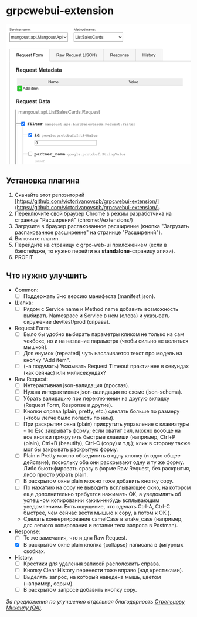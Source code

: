 # grpcwebui-extension

![request form](assets/images/screenshot-request-form.png "Request form screenshot")

## Установка плагина
1. Скачайте этот репозиторий [https://github.com/victorivanovspb/grpcwebui-extension/](https://github.com/victorivanovspb/grpcwebui-extension/).
2. Переключите свой браузер Chrome в режим разработчика на странице "Расширений" (chrome://extensions/)
3. Загрузите в браузер распакованное расширение (кнопка "Загрузить распакованное расширение" на странице "Расширений").
4. Включите плагин.
5. Перейдите на страницу с grpc-web-ui приложением (если в бэкстейдже, то нужно перейти на **standalone**-страницу апихи).
6. PROFIT

## Что нужно улучшить
* Common:
  * [ ] Поддержать 3-ю версию манифеста (manifest.json).
* Шапка:
  * [ ] Рядом с Service name и Method name добавить возможность выбирать Namespace и Service в нем (слева) и указывать окружение dev/test/prod (справа).
* Request Form:
  * [ ] Было бы удобно выбирать параметры кликом не только на сам чекбокс, но и на название параметра (чтобы сильно не целиться мышкой).
  * [ ] Для енумок (repeated) чуть наслаивается текст про модель на кнопку "Add item".
  * [ ] (на подумать) Указывать Request Timeout практичнее в секундах (как сейчас) или милисекундах?
* Raw Request:
  * [ ] Интерактивная json-валидация (простая).
  * [ ] Нужна интерактивная json-валидация по схеме (json-schema).
  * [ ] Убрать валидацию при переключении на другую вкладку (Request Form, Response и другие).
  * [ ] Кнопки справа (plain, pretty, etc.) сделать больше по размеру (чтобы легче было попасть по ним).
  * [ ] При раскрытии окна (plain) прикрутить управление с клавиатуры - по Esc закрывать форму; если хватит сил, можно вообще на все кнопки прикрутить быстрые клавиши (например, Ctrl+P (plain), Ctrl+B (beautify), Ctrl-C (copy) и т.д.); клик в сторону также мог бы закрывать раскрытую форму.
  * [ ] Plain и Pretty можно объединить в одну кнопку (и одно общее действие), поскольку оба они раскрывают одну и ту же форму. Либо бьютифировать сразу в форме Raw Request, без раскрытия, либо просто убрать plain.
  * [ ] В раскрытом окне plain можно тоже добавить кнопку copy.
  * [ ] По нажатию на copy не выводить всплывающее окно, на котором еще дополнительно требуется нажимать OK, а уведомлять об успешном копировании каким-нибудь всплывающим уведомлением. Есть ощущение, что сделать Ctrl-A, Ctrl-C быстрее, чем сейчас вести мышью к copy, а потом к OK ).
  
  * Сделать конвертирование camelCase в snake_case (например, для легкого копирования и вставки тела запроса в Postman).
* Response:
  * [ ] Те же замечания, что и для Raw Request.
  * [x] В раскрытом окне plain кнопка {collapse} написана в фигурных скобках.
* History: 
  * [ ] Крестики для удаления записей расположить справа.
  * [ ] Кнопку Clear History перенести тоже вправо (над крестиками).
  * [ ] Выделять запрос, на который наведена мышь, цветом (например, серым).
  * [ ] В раскрытом запросе добавить кнопку copy.

*За предложения по улучшению отдельная благодарность [Стрельцову Михаилу (QA)](https://github.com/stoksik).*
